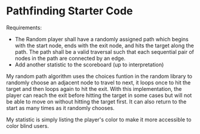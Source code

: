 # Pathfinding Starter Code
Requirements:
- The Random player shall have a randomly assigned path which begins with the start node, ends with the exit node, and hits the target along the path. The path shall be a valid traversal such that each sequential pair of nodes in the path are connected by an edge.
- Add another statistic to the scoreboard (up to interpretation)

My random path algorithm uses the choices funtion in the random library to randomly choose an adjacent node to travel to next, it loops once to hit the target and then loops again to hit the exit. With this implementation, the player can reach the exit before hitting the target in some cases but will not be able to move on without hitting the target first. It can also return to the start as many times as it randomly chooses.

My statistic is simply listing the player's color to make it more accessible to color blind users.